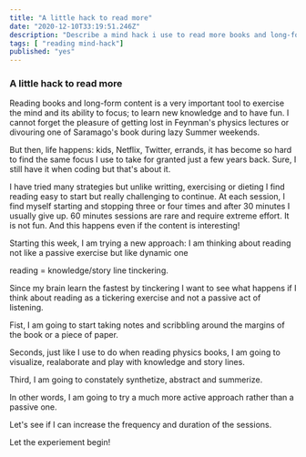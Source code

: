 ```yaml
--- 
title: "A little hack to read more"
date: "2020-12-10T33:19:51.246Z"
description: "Describe a mind hack i use to read more books and long-form content."
tags: [ "reading mind-hack"]
published: "yes"
---
```

### A little hack to read more

Reading books and long-form content is a very important tool to exercise the mind and its ability to focus; to learn new knowledge and to have fun. I cannot forget the pleasure of getting lost in Feynman's physics lectures or divouring one of Saramago's book during lazy Summer weekends.

But then, life happens: kids, Netflix, Twitter, errands, it has become so hard to find the same focus I use to take for granted just a few years back. Sure, I still have it when coding but that's about it.

I have tried many strategies but unlike writting, exercising or dieting I find reading easy to start but really challenging to continue. At each session, I find myself starting and stopping three or four times and after 30 minutes I usually give up. 60 minutes sessions are rare and require extreme effort. It is not fun. And this happens even if the content is interesting!

Starting this week, I am trying a new approach: I am thinking about reading not like a passive exercise but like dynamic one

reading = knowledge/story line tinckering.

Since my brain learn the fastest by tinckering I want to see what happens if I think about reading as a tickering exercise and not a passive act of listening.

Fist, I am going to start taking notes and scribbling around the margins of the book or a piece of paper.

Seconds, just like I use to do when reading physics books, I am going to visualize, realaborate and play with knowledge and story lines.

Third, I am going to constately synthetize, abstract and summerize.

In other words, I am going to try a much more active approach rather than a passive one.  

Let's see if I can increase the frequency and duration of the sessions.

Let the experiement begin!
